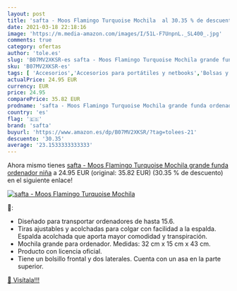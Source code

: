 ```yaml
---
layout: post
title: 'safta - Moos Flamingo Turquoise Mochila  al 30.35 % de descuento'
date: 2021-03-18 22:18:16
image: 'https://m.media-amazon.com/images/I/51L-F7UnpnL._SL400_.jpg'
comments: true
category: ofertas
author: 'tole.es'
slug: 'B07MV2XKSR-es safta - Moos Flamingo Turquoise Mochila grande funda...'
sku: 'B07MV2XKSR-es'
tags: [ 'Accesorios','Accesorios para portátiles y netbooks','Bolsas y fundas para portátiles y netbooks','Equipaje','Informática','Mochilas','Mochilas para portátiles y netbooks','Mochilas tipo casual','mochila','safta', ]
actualPrice: 24.95 EUR
currency: EUR
price: 24.95
comparePrice: 35.82 EUR
prodname: 'safta - Moos Flamingo Turquoise Mochila grande funda ordenador  niña'
country: 'es'
flag: '🇪🇸'
brand: 'safta'
buyurl: 'https://www.amazon.es/dp/B07MV2XKSR/?tag=tolees-21'
descuento: '30.35'
average: '23.1533333333333'
---
```


Ahora mismo tienes [safta - Moos Flamingo Turquoise Mochila grande funda ordenador  niña](https://www.amazon.es/dp/B07MV2XKSR/?tag=tolees-21) a 24.95 EUR (original: 35.82 EUR) (30.35 %  de descuento) en el siguiente enlace!

[![safta - Moos Flamingo Turquoise Mochila ](https://m.media-amazon.com/images/I/51L-F7UnpnL._SL400_.jpg)](https://www.amazon.es/dp/B07MV2XKSR/?tag=tolees-21)

🔎:

- Diseñado para transportar ordenadores de hasta 15.6.
- Tiras ajustables y acolchadas para colgar con facilidad a la espalda. Espalda acolchada que aporta mayor comodidad y transpiración.
- Mochila grande para ordenador. Medidas: 32 cm x 15 cm x 43 cm.
- Producto con licencia oficial.
- Tiene un bolsillo frontal y dos laterales. Cuenta con un asa en la parte superior.

[🛒 Visítala!!!](https://www.amazon.es/dp/B07MV2XKSR/?tag=tolees-21)
